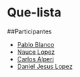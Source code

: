 # Que-lista

##Participantes
* <a href = https://github.com/pabloblancoo> Pablo Blanco</a>
* <a href = https://github.com/Nauce> Nauce Lopez</a>
* <a href = https://github.com/alperi89> Carlos Alperi</a>
* <a href = https://github.com/DanielToimil> Daniel Jesus Lopez</a>
